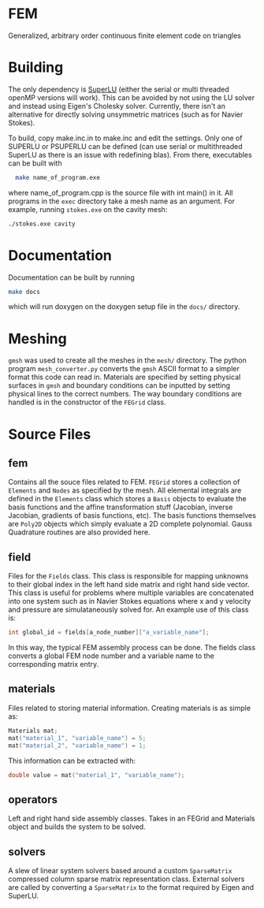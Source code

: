 # FEM
Generalized, arbitrary order continuous finite element code on triangles

# Building
The only dependency is [SuperLU](http://crd-legacy.lbl.gov/~xiaoye/SuperLU/) (either the serial or multi threaded openMP versions will work). This can be avoided by not using the LU solver and instead using Eigen's Cholesky solver. Currently, there isn't an alternative for directly solving unsymmetric matrices (such as for Navier Stokes). 

To build, copy make.inc.in to make.inc and edit the settings. Only one of SUPERLU or PSUPERLU can be defined (can use serial or multithreaded SuperLU as there is an issue with redefining blas). From there, executables can be built with 
```bash 
  make name_of_program.exe 
```
where name_of_program.cpp is the source file with int main() in it. All programs in the `exec` directory take a mesh name as an argument. For example, running `stokes.exe` on the cavity mesh: 
```bash
./stokes.exe cavity
``` 

# Documentation 
Documentation can be built by running 
```bash
make docs
``` 
which will run doxygen on the doxygen setup file in the `docs/` directory. 

# Meshing 
`gmsh` was used to create all the meshes in the `mesh/` directory. The python program `mesh_converter.py` converts the `gmsh` ASCII format to a simpler format this code can read in. Materials are specified by setting physical surfaces in `gmsh` and boundary conditions can be inputted by setting physical lines to the correct numbers. The way boundary conditions are handled is in the constructor of the `FEGrid` class. 

# Source Files
## fem 
Contains all the souce files related to FEM. `FEGrid` stores a collection of `Elements` and `Nodes` as specified by the mesh. All elemental integrals are defined in the `Elements` class which stores a `Basis` objects to evaluate the basis functions and the affine transformation stuff (Jacobian, inverse Jacobian, gradients of basis functions, etc). The basis functions themselves are `Poly2D` objects which simply evaluate a 2D complete polynomial. Gauss Quadrature routines are also provided here. 

## field
Files for the `Fields` class. This class is responsible for mapping unknowns to their global index in the left hand side matrix and right hand side vector. This class is useful for problems where multiple variables are concatenated into one system such as in Navier Stokes equations where x and y velocity and pressure are simulataneously solved for. An example use of this class is:
```c++
int global_id = fields[a_node_number]["a_variable_name"]; 
```
In this way, the typical FEM assembly process can be done. The fields class converts a global FEM node number and a variable name to the corresponding matrix entry. 

## materials
Files related to storing material information. Creating materials is as simple as:
```c++
Materials mat; 
mat("material_1", "variable_name") = 5; 
mat("material_2", "variable_name") = 1; 
``` 
This information can be extracted with: 
```c++
double value = mat("material_1", "variable_name"); 
``` 

## operators
Left and right hand side assembly classes. Takes in an FEGrid and Materials object and builds the system to be solved. 

## solvers 
A slew of linear system solvers based around a custom `SparseMatrix` compressed column sparse matrix representation class. External solvers are called by converting a `SparseMatrix` to the format required by Eigen and SuperLU. 
